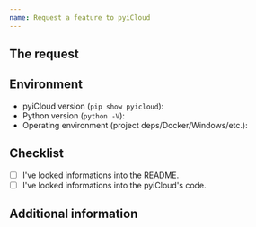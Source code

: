```yaml
---
name: Request a feature to pyiCloud
---
```

<!-- READ THIS FIRST:
  Make sure you are running the latest version of pyiCloud before requesting a feature: https://github.com/picklepete/pyicloud/releases
-->
## The request
<!-- 
  Describe the request you are wondering here to communicate to the maintainers.
  Tell us what you are trying to do and why you can't now.
-->


## Environment
<!--
  Provide details about the versions you are using, which helps us to find a quicker way to help you.
-->

- pyiCloud version (`pip show pyicloud`): 
- Python version (`python -V`): 
- Operating environment (project deps/Docker/Windows/etc.): 

## Checklist
<!--
  Put an `x` in the boxes that apply.
  You can also fill these out after creating the support request via the UI.
-->

- [ ] I've looked informations into the README.
- [ ] I've looked informations into the pyiCloud's code.

## Additional information

